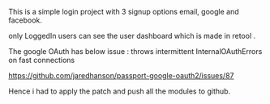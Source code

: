 
This is a simple login project with 3 signup options email, google and facebook.

only LoggedIn users can see the user dashboard which is made in retool . 

The google OAuth has below issue :
throws intermittent InternalOAuthErrors on fast connections

https://github.com/jaredhanson/passport-google-oauth2/issues/87

Hence i had to apply the patch and push all the modules to github.
